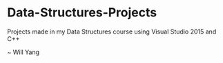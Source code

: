 # Data-Structures-Projects
Projects made in my Data Structures course using Visual Studio 2015 and C++

~ Will Yang
